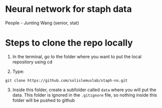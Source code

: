 # Neural network for staph data
People
    - Junting Wang (senior, stat)

# Steps to clone the repo locally

1. In the terminal, go to the folder where you want to put the local repository using cd

2. Type:
```shell
git clone https://github.com/solislemuslab/staph-nn.git
```
3. Inside this folder, create a subfolder called `data` where you will put the data. This folder is ignored in the `.gitignore` file, so nothing inside this folder will be pushed to github